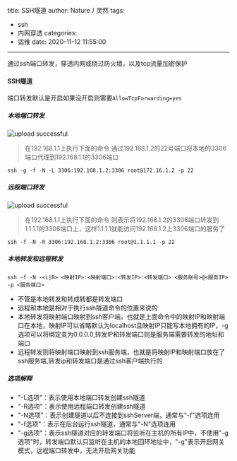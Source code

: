 title: SSH隧道
author: Nature丿灵然
tags:
  - ssh
  - 内网穿透
categories:
  - 运维
date: 2020-11-12 11:55:00
---
通过ssh端口转发，穿透内网或绕过防火墙，以及tcp流量加密保护

<!--more-->
#### SSH隧道

端口转发默认是开启如果没开启则需要`AllowTcpForwarding=yes`

##### 本地端口转发

![upload successful](/images/pasted-8.png)

> 在192.168.1.1上执行下面的命令
> 通过192.168.1.2的22号端口将本地的3306端口代理到192.168.1.1的3306端口

```shell
ssh -g -f -N -L 3306:192.168.1.2:3306 root@172.16.1.2 -p 22
```

##### 远程端口转发

![upload successful](/images/pasted-9.png)

> 在192.168.1.1上执行下面的命令
> 则表示将192.168.1.2的3306端口转发到1.1.1.1的3306端口上，这样1.1.1.1就能访问192.168.1.2上3306端口的服务了

```shell
ssh -f -N -R 3306:192.168.1.2:3306 root@1.1.1.1 -p 22
```

##### 本地转发和远程转发

`ssh -f -N -<L|R> <映射IP>:<映射端口>:<转发IP>:<转发端口> <服务账号>@<服务IP> -p <服务端口>`

- 不管是本地转发和转成转都是转发端口
- 远程和本地是相对于执行ssh隧道命令的位置来说的
- 本地转发将映射端口映射到ssh客户端，也就是上面命令中的映射IP和映射端口在本地，映射IP可以省略默认为localhost且映射IP只能写本地拥有的IP，-g选项可以将绑定变为0.0.0.0,转发IP和转发端口则是服务端需要转发的地址和端口
- 远程转发则将映射端口映射到ssh服务端，也就是将映射IP和映射端口放在了ssh服务端,转发ip和转发端口是通过ssh客户端执行的

##### 选项解释

- "-L选项"：表示使用本地端口转发创建ssh隧道
- "-R选项"：表示使用远程端口转发创建ssh隧道
- "-N选项"：表示创建隧道以后不连接到sshServer端，通常与"-f"选项连用
- "-f选项"：表示在后台运行ssh隧道，通常与"-N"选项连用
- "-g选项"：表示ssh隧道对应的转发端口将监听在主机的所有IP中，不使用"-g选项"时，转发端口默认只监听在主机的本地回环地址中，"-g"表示开启网关模式，远程端口转发中，无法开启网关功能